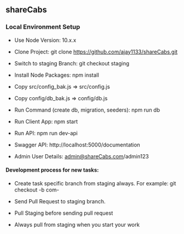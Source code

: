 ## shareCabs

### Local Environment Setup
* Use Node Version: 10.x.x

* Clone Project: git clone https://github.com/ajay1133/shareCabs.git

* Switch to staging Branch: git checkout staging

* Install Node Packages: npm install

* Copy src/config_bak.js => src/config.js

* Copy config/db_bak.js => config/db.js

* Run Command (create db, migration, seeders): npm run db

* Run Client App: npm start

* Run API: npm run dev-api

* Swagger API: http://localhost:5000/documentation

* Admin User Details: admin@shareCabs.com/admin123


#### Development process for new tasks:

* Create task specific branch from staging always. For example: git checkout -b com-<TASKNO>

* Send Pull Request to staging branch.

* Pull Staging before sending pull request

* Always pull from staging when you start your work



